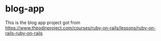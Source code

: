 # blog-app
This is the blog app project got from https://www.theodinproject.com/courses/ruby-on-rails/lessons/ruby-on-rails-ruby-on-rails
